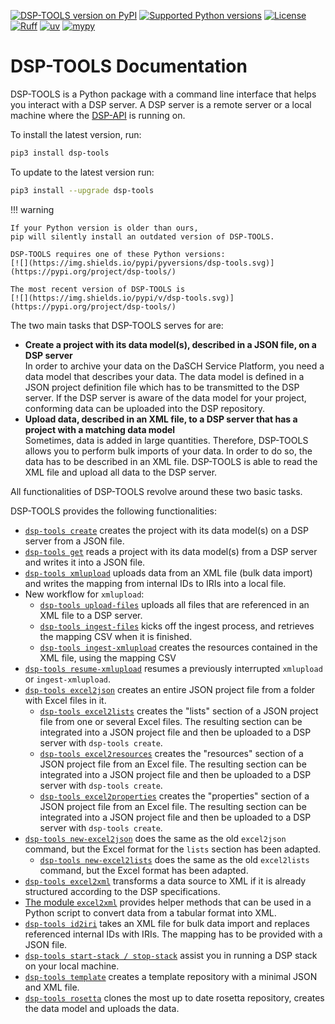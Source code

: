[![DSP-TOOLS version on PyPI](https://img.shields.io/pypi/v/dsp-tools.svg)](https://pypi.org/project/dsp-tools/) 
[![Supported Python versions](https://img.shields.io/pypi/pyversions/dsp-tools.svg)](https://pypi.org/project/dsp-tools/)
[![License](https://img.shields.io/pypi/l/dsp-tools.svg)](https://pypi.org/project/dsp-tools/) 
[![Ruff](https://img.shields.io/endpoint?url=https://raw.githubusercontent.com/astral-sh/ruff/main/assets/badge/v2.json)](https://github.com/astral-sh/ruff) 
[![uv](https://img.shields.io/endpoint?url=https://raw.githubusercontent.com/astral-sh/uv/main/assets/badge/v0.json)](https://github.com/astral-sh/uv)
[![mypy](https://img.shields.io/badge/mypy-blue)](https://github.com/python/mypy) 

# DSP-TOOLS Documentation

DSP-TOOLS is a Python package with a command line interface 
that helps you interact with a DSP server. 
A DSP server is a remote server or a local machine 
where the [DSP-API](https://github.com/dasch-swiss/dsp-api) is running on. 

To install the latest version, run:

```bash
pip3 install dsp-tools
```

To update to the latest version run:

```bash
pip3 install --upgrade dsp-tools
```

!!! warning

    If your Python version is older than ours,
    pip will silently install an outdated version of DSP-TOOLS.

    DSP-TOOLS requires one of these Python versions: 
    [![](https://img.shields.io/pypi/pyversions/dsp-tools.svg)](https://pypi.org/project/dsp-tools/)

    The most recent version of DSP-TOOLS is 
    [![](https://img.shields.io/pypi/v/dsp-tools.svg)](https://pypi.org/project/dsp-tools/)

The two main tasks that DSP-TOOLS serves for are:

- **Create a project with its data model(s), described in a JSON file, on a DSP server**  
  In order to archive your data on the DaSCH Service Platform, 
  you need a data model that describes your data.
  The data model is defined in a JSON project definition file 
  which has to be transmitted to the DSP server. 
  If the DSP server is aware of the data model for your project, 
  conforming data can be uploaded into the DSP repository.
- **Upload data, described in an XML file, to a DSP server that has a project with a matching data model**  
  Sometimes, data is added in large quantities. 
  Therefore, DSP-TOOLS allows you to perform bulk imports of your data.
  In order to do so, the data has to be described in an XML file. 
  DSP-TOOLS is able to read the XML file 
  and upload all data to the DSP server.

All functionalities of DSP-TOOLS revolve around these two basic tasks. 

DSP-TOOLS provides the following functionalities:

- [`dsp-tools create`](https://docs.dasch.swiss/latest/DSP-TOOLS/cli-commands/#create) 
  creates the project with its data model(s) on a DSP server from a JSON file.
- [`dsp-tools get`](https://docs.dasch.swiss/latest/DSP-TOOLS/cli-commands#get) 
  reads a project with its data model(s) from 
  a DSP server and writes it into a JSON file.
- [`dsp-tools xmlupload`](https://docs.dasch.swiss/latest/DSP-TOOLS/cli-commands/#xmlupload) 
  uploads data from an XML file (bulk data import)
  and writes the mapping from internal IDs to IRIs into a local file.
- New workflow for `xmlupload`:
    - [`dsp-tools upload-files`](https://docs.dasch.swiss/latest/DSP-TOOLS/cli-commands/#upload-files)
      uploads all files that are referenced in an XML file to a DSP server.
    - [`dsp-tools ingest-files`](https://docs.dasch.swiss/latest/DSP-TOOLS/cli-commands/#ingest-files)
      kicks off the ingest process, and retrieves the mapping CSV when it is finished.
    - [`dsp-tools ingest-xmlupload`](https://docs.dasch.swiss/latest/DSP-TOOLS/cli-commands/#ingest-xmlupload)
      creates the resources contained in the XML file, using the mapping CSV
- [`dsp-tools resume-xmlupload`](https://docs.dasch.swiss/latest/DSP-TOOLS/cli-commands/#resume-xmlupload) 
  resumes a previously interrupted `xmlupload` or `ingest-xmlupload`.
- [`dsp-tools excel2json`](https://docs.dasch.swiss/latest/DSP-TOOLS/cli-commands/#excel2json) 
  creates an entire JSON project file from a folder with Excel files in it.
    - [`dsp-tools excel2lists`](https://docs.dasch.swiss/latest/DSP-TOOLS/cli-commands/#excel2lists)
      creates the "lists" section of a JSON project file from one or several Excel files. 
      The resulting section can be integrated into a JSON project file
      and then be uploaded to a DSP server with `dsp-tools create`.
    - [`dsp-tools excel2resources`](https://docs.dasch.swiss/latest/DSP-TOOLS/cli-commands/#excel2resources)
      creates the "resources" section of a JSON project file from an Excel file. 
      The resulting section can be integrated into a JSON project file 
      and then be uploaded to a DSP server with `dsp-tools create`.
    - [`dsp-tools excel2properties`](https://docs.dasch.swiss/latest/DSP-TOOLS/cli-commands/#excel2properties)
      creates the "properties" section of a JSON project file from an Excel file. 
      The resulting section can be integrated into a JSON project file 
      and then be uploaded to a DSP server with `dsp-tools create`.
- [`dsp-tools new-excel2json`](https://docs.dasch.swiss/latest/DSP-TOOLS/cli-commands/#new-excel2json)
  does the same as the old `excel2json` command, but the Excel format for the `lists` section has been adapted.
    - [`dsp-tools new-excel2lists`](https://docs.dasch.swiss/latest/DSP-TOOLS/cli-commands/#new-excel2lists)
      does the same as the old `excel2lists` command, but the Excel format has been adapted.
- [`dsp-tools excel2xml`](https://docs.dasch.swiss/latest/DSP-TOOLS/cli-commands/#excel2xml) 
  transforms a data source to XML 
  if it is already structured according to the DSP specifications.
- [The module `excel2xml`](https://docs.dasch.swiss/latest/DSP-TOOLS/excel2xml-module) 
  provides helper methods that can be used in a Python script 
  to convert data from a tabular format into XML.
- [`dsp-tools id2iri`](https://docs.dasch.swiss/latest/DSP-TOOLS/cli-commands/#id2iri)
  takes an XML file for bulk data import and replaces referenced internal IDs with IRIs. 
  The mapping has to be provided with a JSON file.
- [`dsp-tools start-stack / stop-stack`](https://docs.dasch.swiss/latest/DSP-TOOLS/cli-commands/#start-stack)
  assist you in running a DSP stack on your local machine.
- [`dsp-tools template`](https://docs.dasch.swiss/latest/DSP-TOOLS/cli-commands/#template)
  creates a template repository with a minimal JSON and XML file.
- [`dsp-tools rosetta`](https://docs.dasch.swiss/latest/DSP-TOOLS/cli-commands/#rosetta)
  clones the most up to date rosetta repository,
  creates the data model and uploads the data.
